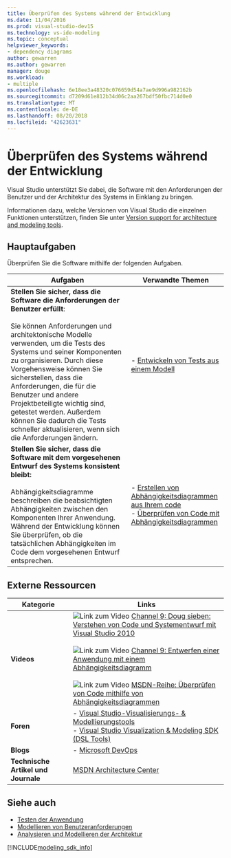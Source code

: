 ```yaml
---
title: Überprüfen des Systems während der Entwicklung
ms.date: 11/04/2016
ms.prod: visual-studio-dev15
ms.technology: vs-ide-modeling
ms.topic: conceptual
helpviewer_keywords:
- dependency diagrams
author: gewarren
ms.author: gewarren
manager: douge
ms.workload:
- multiple
ms.openlocfilehash: 6e18ee3a48320c076659d54a7ae9d996a982162b
ms.sourcegitcommit: d7209d61e812b34d06c2aa267bdf50fbc714d0e0
ms.translationtype: MT
ms.contentlocale: de-DE
ms.lasthandoff: 08/20/2018
ms.locfileid: "42623631"
---
```

# <a name="validate-your-system-during-development"></a>Überprüfen des Systems während der Entwicklung
Visual Studio unterstützt Sie dabei, die Software mit den Anforderungen der Benutzer und der Architektur des Systems in Einklang zu bringen.

 Informationen dazu, welche Versionen von Visual Studio die einzelnen Funktionen unterstützen, finden Sie unter [Version support for architecture and modeling tools](../modeling/what-s-new-for-design-in-visual-studio.md#VersionSupport).

## <a name="key-tasks"></a>Hauptaufgaben
 Überprüfen Sie die Software mithilfe der folgenden Aufgaben.

|**Aufgaben**|**Verwandte Themen**|
|---------------|---------------------------|
|**Stellen Sie sicher, dass die Software die Anforderungen der Benutzer erfüllt**:<br /><br /> Sie können Anforderungen und architektonische Modelle verwenden, um die Tests des Systems und seiner Komponenten zu organisieren. Durch diese Vorgehensweise können Sie sicherstellen, dass die Anforderungen, die für die Benutzer und andere Projektbeteiligte wichtig sind, getestet werden. Außerdem können Sie dadurch die Tests schneller aktualisieren, wenn sich die Anforderungen ändern.|-   [Entwickeln von Tests aus einem Modell](../modeling/develop-tests-from-a-model.md)|
|**Stellen Sie sicher, dass die Software mit dem vorgesehenen Entwurf des Systems konsistent bleibt:**<br /><br /> Abhängigkeitsdiagramme beschreiben die beabsichtigten Abhängigkeiten zwischen den Komponenten Ihrer Anwendung. Während der Entwicklung können Sie überprüfen, ob die tatsächlichen Abhängigkeiten im Code dem vorgesehenen Entwurf entsprechen.|-   [Erstellen von Abhängigkeitsdiagrammen aus Ihrem code](../modeling/create-layer-diagrams-from-your-code.md)<br />-   [Überprüfen von Code mit Abhängigkeitsdiagrammen](../modeling/validate-code-with-layer-diagrams.md)|

## <a name="external-resources"></a>Externe Ressourcen

|**Kategorie**|**Links**|
|------------------|---------------|
|**Videos**|![Link zum Video](../data-tools/media/playvideo.gif) [Channel 9: Doug sieben: Verstehen von Code und Systementwurf mit Visual Studio 2010](http://go.microsoft.com/fwlink/?LinkId=216100)<br /><br /> ![Link zum Video](../data-tools/media/playvideo.gif) [Channel 9: Entwerfen einer Anwendung mit einem Abhängigkeitsdiagramm](http://go.microsoft.com/fwlink/?LinkID=201117)<br /><br /> ![Link zum Video](../data-tools/media/playvideo.gif) [MSDN-Reihe: Überprüfen von Code mithilfe von Abhängigkeitsdiagrammen](http://go.microsoft.com/fwlink/?LinkID=214405)|
|**Foren**|-   [Visual Studio-Visualisierungs- & Modellierungstools](http://go.microsoft.com/fwlink/?LinkId=184720)<br />-   [Visual Studio Visualization & Modeling SDK (DSL Tools)](http://go.microsoft.com/fwlink/?LinkId=184721)|
|**Blogs**|-   [Microsoft DevOps](https://blogs.msdn.microsoft.com/devops/)|
|**Technische Artikel und Journale**|[MSDN Architecture Center](http://go.microsoft.com/fwlink/?LinkId=201343)|

## <a name="see-also"></a>Siehe auch

- [Testen der Anwendung](/vsts/test/overview?view=vsts)
- [Modellieren von Benutzeranforderungen](../modeling/model-user-requirements.md)
- [Analysieren und Modellieren der Architektur](../modeling/analyze-and-model-your-architecture.md)

[!INCLUDE[modeling_sdk_info](includes/modeling_sdk_info.md)]
